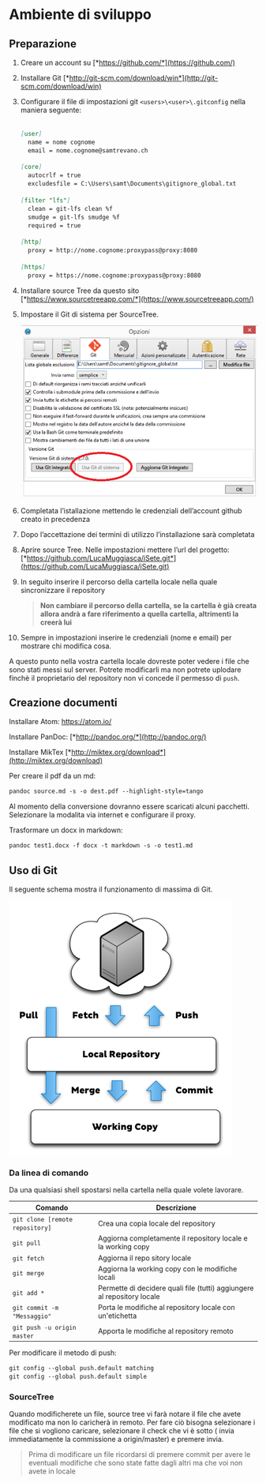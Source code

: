 # Ambiente di sviluppo

## Preparazione

1.  Creare un account su [*https://github.com/*](https://github.com/)

1.  Installare Git
    [*http://git-scm.com/download/win*](http://git-scm.com/download/win)

1.  Configurare il file di impostazioni git ```<users>\<user>\.gitconfig```
    nella maniera seguente:

    ```markdown

    [user]
      name = nome cognome
      email = nome.cognome@samtrevano.ch

    [core]
      autocrlf = true
      excludesfile = C:\Users\samt\Documents\gitignore_global.txt

    [filter "lfs"]
      clean = git-lfs clean %f
      smudge = git-lfs smudge %f
      required = true

    [http]
      proxy = http://nome.cognome:proxypass@proxy:8080

    [https]
      proxy = https://nome.cognome:proxypass@proxy:8080
      ```

1. Installare source Tree da questo sito
    [*https://www.sourcetreeapp.com/*](https://www.sourcetreeapp.com/)

1.  Impostare il Git di sistema per SourceTree.

    ![Settings](.//img/ST_img1.png)

1.  Completata l’istallazione mettendo le credenziali dell’account github
    creato in precedenza

1.  Dopo l’accettazione dei termini di utilizzo l’installazione sarà
    completata

1.  Aprire source Tree. Nelle impostazioni mettere l’url del progetto:
    [*https://github.com/LucaMuggiasca/iSete.git*](https://github.com/LucaMuggiasca/iSete.git)

1.  In seguito inserire il percorso della cartella locale nella quale sincronizzare il repository

     > **Non cambiare il percorso della cartella, se la cartella è già creata allora andrà a fare riferimento a quella cartella, altrimenti la creerà lui**

1. Sempre in impostazioni inserire le credenziali (nome e email) per
    mostrare chi modifica cosa.

A questo punto nella vostra cartella locale dovreste poter vedere i file
che sono stati messi sul server. Potrete modificarli ma non potrete uplodare finchè il proprietario del repository non vi concede il permesso di ```push```.


## Creazione documenti
Installare Atom: https://atom.io/

Installare PanDoc: [*http://pandoc.org/*](http://pandoc.org/)

Installare MikTex [*http://miktex.org/download*](http://miktex.org/download)



Per creare il pdf da un md:

```markdown
pandoc source.md -s -o dest.pdf --highlight-style=tango
```
Al momento della conversione dovranno essere scaricati alcuni pacchetti. Selezionare la modalita via internet e configurare il proxy.

Trasformare un docx in markdown:

```markdown
pandoc test1.docx -f docx -t markdown -s -o test1.md
```


## Uso di Git

Il seguente schema mostra il funzionamento di massima di Git.

![Git LifeCycle](./img/git-workflow.png)

### Da linea di comando

Da una qualsiasi shell spostarsi nella cartella nella quale volete
lavorare.

|Comando  |Descrizione          |
|---------                      |------------------------------------|
|```git clone [remote repository]```  |Crea una copia locale del repository|
|```git pull     ```                  |Aggiorna completamente il repository locale e la working copy|
|```git fetch ```                     |Aggiorna il repo sitory locale|
|```git merge                  ```    |Aggiorna la working copy con le modifiche locali|
|```git add *                  ```    |Permette di decidere quali file (tutti) aggiungere al repository locale|
|```git commit -m "Messaggio"  ```    |Porta le modifiche al repository locale con un'etichetta|
|```git push -u origin master   ```   |Apporta le modifiche al repository remoto|

Per modificare il metodo di push:

```markdown
git config --global push.default matching
git config --global push.default simple
```

### SourceTree
Quando modificherete un file, source tree vi farà notare il file che
avete modificato ma non lo caricherà in remoto. Per fare ciò bisogna selezionare i
file che si vogliono caricare, selezionare il check che vi è sotto ( invia
immediatamente la commissione a origin/master) e premere invia.

> Prima di modificare un file ricordarsi di premere commit per avere le
eventuali modifiche che sono state fatte dagli altri ma che voi non
avete in locale
